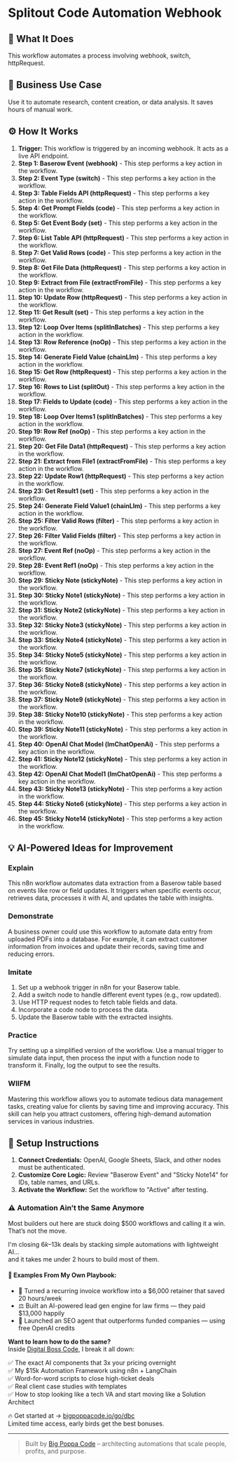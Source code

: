 # Splitout Code Automation Webhook

## 🚀 What It Does
This workflow automates a process involving webhook, switch, httpRequest.

## 💼 Business Use Case
Use it to automate research, content creation, or data analysis. It saves hours of manual work.

## ⚙️ How It Works
1.  **Trigger:** This workflow is triggered by an incoming webhook. It acts as a live API endpoint.
2. **Step 1: Baserow Event (webhook)** - This step performs a key action in the workflow.
3. **Step 2: Event Type (switch)** - This step performs a key action in the workflow.
4. **Step 3: Table Fields API (httpRequest)** - This step performs a key action in the workflow.
5. **Step 4: Get Prompt Fields (code)** - This step performs a key action in the workflow.
6. **Step 5: Get Event Body (set)** - This step performs a key action in the workflow.
7. **Step 6: List Table API (httpRequest)** - This step performs a key action in the workflow.
8. **Step 7: Get Valid Rows (code)** - This step performs a key action in the workflow.
9. **Step 8: Get File Data (httpRequest)** - This step performs a key action in the workflow.
10. **Step 9: Extract from File (extractFromFile)** - This step performs a key action in the workflow.
11. **Step 10: Update Row (httpRequest)** - This step performs a key action in the workflow.
12. **Step 11: Get Result (set)** - This step performs a key action in the workflow.
13. **Step 12: Loop Over Items (splitInBatches)** - This step performs a key action in the workflow.
14. **Step 13: Row Reference (noOp)** - This step performs a key action in the workflow.
15. **Step 14: Generate Field Value (chainLlm)** - This step performs a key action in the workflow.
16. **Step 15: Get Row (httpRequest)** - This step performs a key action in the workflow.
17. **Step 16: Rows to List (splitOut)** - This step performs a key action in the workflow.
18. **Step 17: Fields to Update (code)** - This step performs a key action in the workflow.
19. **Step 18: Loop Over Items1 (splitInBatches)** - This step performs a key action in the workflow.
20. **Step 19: Row Ref (noOp)** - This step performs a key action in the workflow.
21. **Step 20: Get File Data1 (httpRequest)** - This step performs a key action in the workflow.
22. **Step 21: Extract from File1 (extractFromFile)** - This step performs a key action in the workflow.
23. **Step 22: Update Row1 (httpRequest)** - This step performs a key action in the workflow.
24. **Step 23: Get Result1 (set)** - This step performs a key action in the workflow.
25. **Step 24: Generate Field Value1 (chainLlm)** - This step performs a key action in the workflow.
26. **Step 25: Filter Valid Rows (filter)** - This step performs a key action in the workflow.
27. **Step 26: Filter Valid Fields (filter)** - This step performs a key action in the workflow.
28. **Step 27: Event Ref (noOp)** - This step performs a key action in the workflow.
29. **Step 28: Event Ref1 (noOp)** - This step performs a key action in the workflow.
30. **Step 29: Sticky Note (stickyNote)** - This step performs a key action in the workflow.
31. **Step 30: Sticky Note1 (stickyNote)** - This step performs a key action in the workflow.
32. **Step 31: Sticky Note2 (stickyNote)** - This step performs a key action in the workflow.
33. **Step 32: Sticky Note3 (stickyNote)** - This step performs a key action in the workflow.
34. **Step 33: Sticky Note4 (stickyNote)** - This step performs a key action in the workflow.
35. **Step 34: Sticky Note5 (stickyNote)** - This step performs a key action in the workflow.
36. **Step 35: Sticky Note7 (stickyNote)** - This step performs a key action in the workflow.
37. **Step 36: Sticky Note8 (stickyNote)** - This step performs a key action in the workflow.
38. **Step 37: Sticky Note9 (stickyNote)** - This step performs a key action in the workflow.
39. **Step 38: Sticky Note10 (stickyNote)** - This step performs a key action in the workflow.
40. **Step 39: Sticky Note11 (stickyNote)** - This step performs a key action in the workflow.
41. **Step 40: OpenAI Chat Model (lmChatOpenAi)** - This step performs a key action in the workflow.
42. **Step 41: Sticky Note12 (stickyNote)** - This step performs a key action in the workflow.
43. **Step 42: OpenAI Chat Model1 (lmChatOpenAi)** - This step performs a key action in the workflow.
44. **Step 43: Sticky Note13 (stickyNote)** - This step performs a key action in the workflow.
45. **Step 44: Sticky Note6 (stickyNote)** - This step performs a key action in the workflow.
46. **Step 45: Sticky Note14 (stickyNote)** - This step performs a key action in the workflow.

## 💡 AI-Powered Ideas for Improvement
### Explain
This n8n workflow automates data extraction from a Baserow table based on events like row or field updates. It triggers when specific events occur, retrieves data, processes it with AI, and updates the table with insights.

### Demonstrate
A business owner could use this workflow to automate data entry from uploaded PDFs into a database. For example, it can extract customer information from invoices and update their records, saving time and reducing errors.

### Imitate
1. Set up a webhook trigger in n8n for your Baserow table.
2. Add a switch node to handle different event types (e.g., row updated).
3. Use HTTP request nodes to fetch table fields and data.
4. Incorporate a code node to process the data.
5. Update the Baserow table with the extracted insights.

### Practice
Try setting up a simplified version of the workflow. Use a manual trigger to simulate data input, then process the input with a function node to transform it. Finally, log the output to see the results.

### WIIFM
Mastering this workflow allows you to automate tedious data management tasks, creating value for clients by saving time and improving accuracy. This skill can help you attract customers, offering high-demand automation services in various industries.

## 🔧 Setup Instructions
1. **Connect Credentials:** OpenAI, Google Sheets, Slack, and other nodes must be authenticated.
2. **Customize Core Logic:** Review "Baserow Event" and "Sticky Note14" for IDs, table names, and URLs.
3. **Activate the Workflow:** Set the workflow to "Active" after testing.

### ⚠️ Automation Ain’t the Same Anymore

Most builders out here are stuck doing $500 workflows and calling it a win.  
That’s not the move.  

I'm closing $6k–$13k deals by stacking simple automations with lightweight AI...  
and it takes me under 2 hours to build most of them.

#### 🧠 Examples From My Own Playbook:
- 🔁 Turned a recurring invoice workflow into a $6,000 retainer that saved 20 hours/week  
- ⚖️ Built an AI-powered lead gen engine for law firms — they paid $13,000 happily  
- 🚀 Launched an SEO agent that outperforms funded companies — using free OpenAI credits  

**Want to learn how to do the same?**  
Inside [Digital Boss Code](https://bigpoppacode.io/go/dbc), I break it all down:

✅ The exact AI components that 3x your pricing overnight  
✅ My $15k Automation Framework using n8n + LangChain  
✅ Word-for-word scripts to close high-ticket deals  
✅ Real client case studies with templates  
✅ How to stop looking like a tech VA and start moving like a Solution Architect  

🔥 Get started at → [bigpoppacode.io/go/dbc](https://bigpoppacode.io/go/dbc)  
Limited time access, early birds get the best bonuses.

---
> Built by [Big Poppa Code](https://bigpoppacode.io) – architecting automations that scale people, profits, and purpose.
